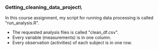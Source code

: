 ### Getting_cleaning_data_project\
In this course assignment, my script for running data processing is called "run_analysis.R".
- The requested analysis files is called "clean_df.csv".
- Every variable (measurements) is in one column.
- Every observation (activities) of each subject is in one row.
 
